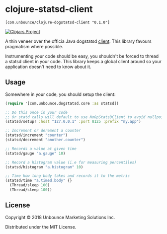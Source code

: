 # clojure-statsd-client

```
[com.unbounce/clojure-dogstatsd-client "0.1.0"]
```

[![Clojars Project](https://img.shields.io/clojars/v/com.unbounce/clojure-dogstatsd-client.svg)](https://clojars.org/com.unbounce/clojure-dogstatsd-client)

A thin veneer over the officia Java dogstatsd
[client](https://github.com/DataDog/java-dogstatsd-client). This library favours
pragmatism where possible.

Instrumenting your code should be easy, you shouldn't be forced to thread a
statsd client in your code. This library keeps a global client around so your
application doesn't need to know about it.

## Usage

Somewhere in your code, you should setup the client:

``` clojure
(require '[com.unbounce.dogstatsd.core :as statsd])

;; Do this once in your code
;; Or statd calls will default to use NoOpStatsDClient to avoid nullpointer exception
(statsd/setup! :host "127.0.0.1" :port 8125 :prefix "my.app")

;; Increment or derement a counter
(statsd/increment "counter")
(statsd/decrement "another.counter")

;; Records a value at given time
(statsd/gauge "a.gauge" 10)

;; Record a histogram value (i.e for measuring percentiles)
(statsd/histogram "a.histogram" 10)

;; Time how long body takes and records it to the metric
(statsd/time "a.timed.body" {}
  (Thread/sleep 100)
  (Thread/sleep 100))
```

## License

Copyright © 2018 Unbounce Marketing Solutions Inc.

Distributed under the MIT License.
